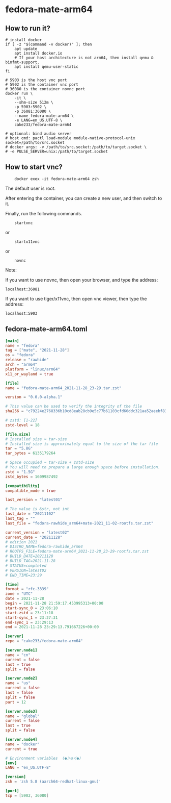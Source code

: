 # fedora-mate-arm64

## How to run it?

```shell
# install docker
if [ -z "$(command -v docker)" ]; then
    apt update
    apt install docker.io
    # If your host architecture is not arm64, then install qemu & binfmt-support.
    apt install qemu-user-static
fi

# 5903 is the host vnc port
# 5902 is the container vnc port
# 36080 is the container novnc port
docker run \
    -it \
    --shm-size 512m \
    -p 5903:5902 \
    -p 36081:36080 \
    --name fedora-mate-arm64 \
    -e LANG=en_US.UTF-8 \
    cake233/fedora-mate-arm64

# optional: bind audio server
# host cmd: pactl load-module module-native-protocol-unix socket=/path/to/src.socket
# docker args: -v /path/to/src.socket:/path/to/target.socket \
# -e PULSE_SERVER=unix:/path/to/target.socket

```

## How to start vnc?

```shell
    docker exex -it fedora-mate-arm64 zsh
```

The default user is root.

After entering the container, you can create a new user, and then switch to it.

Finally, run the following commands.

```shell
    startvnc
```

or

```shell
    startx11vnc
```

or

```shell
    novnc
```

Note:

If you want to use novnc, then open your browser, and type the address:

```
localhost:36081
```

If you want to use tiger/x11vnc, then open vnc viewer, then type the address:

```
localhost:5903
```

## fedora-mate-arm64.toml

```toml
[main]
name = "fedora"
tag = ["mate", "2021-11-28"]
os = "fedora"
release = "rawhide"
arch = "arm64"
platform = "linux/arm64"
x11_or_wayland = true

[file]
name = "fedora-mate-arm64_2021-11-28_23-29.tar.zst"

version = "0.0.0-alpha.1"

# This value can be used to verify the integrity of the file
sha256 = "c79224e2768336b10cd8eab28cb9e5c77b61103cfd60ddc321aa52aeebf83701"

# zstd: [1-22]
zstd-level = 18

[file.size]
# Installed size ≈ tar-size
# Installed size is approximately equal to the size of the tar file
tar = "5.8G"
tar_bytes = 6135179264

# Space occupied ≈ tar-size + zstd-size
# You will need to prepare a large enough space before installation.
zstd = "1.5G"
zstd_bytes = 1609987492

[compatibility]
compatible_mode = true

last_version = "latest01"

# The value is &str, not int
last_date = "20211102"
last_tag = ""
last_file = "fedora-rawhide_arm64+mate-2021_11-02-rootfs.tar.zst"

current_version = "latest02"
current_date = "20211128"
# edition 2021
# DISTRO_NAME=fedora-rawhide_arm64
# ROOTFS_FILE=fedora-mate-arm64_2021-11-28_23-29-rootfs.tar.zst
# BUILD_DATE=20211128
# BUILD_TAG=2021-11-28
# STATUS=completed
# VERSION=latest02
# END_TIME=23:29

[time]
format = "rfc-3339"
zone = "UTC"
date = 2021-11-28
begin = 2021-11-28 21:59:17.453995313+00:00
start-sync_0 = 23:06:10
start-zstd = 23:11:18
start-sync_1 = 23:27:31
end-sync_1 = 23:29:13
end = 2021-11-28 23:29:13.791667226+00:00

[server]
repo = "cake233/fedora-mate-arm64"

[server.node1]
name = "cn"
current = false
last = true
split = false

[server.node2]
name = "us"
current = false
last = false
split = false
part = 12

[server.node3]
name = "global"
current = false
last = true
split = false

[server.node4]
name = "docker"
current = true

# Environment variables  (●＞ω＜●)
[env]
LANG = "en_US.UTF-8"

[version]
zsh = 'zsh 5.8 (aarch64-redhat-linux-gnu)'

[port]
tcp = [5902, 36080]
```
